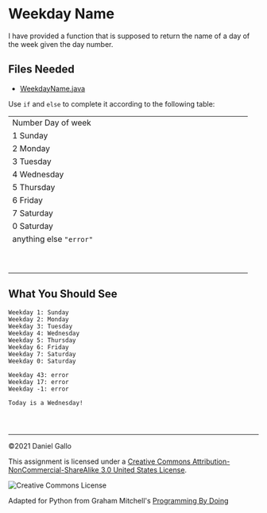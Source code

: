 # Weekday Name


I have provided a function that is supposed to return the name of a day
of the week given the day number.


## Files Needed


* [WeekdayName.java](examples/WeekdayName.java)


Use `if` and `else` to complete it according to the following table:




|  |  |  |  |  |  |  |  |  |  |  |  |  |  |  |  |  |  |  |  |
| --- | --- | --- | --- | --- | --- | --- | --- | --- | --- | --- | --- | --- | --- | --- | --- | --- | --- | --- | --- |
| Number Day of week
 | 1  Sunday
 | 2  Monday
 | 3  Tuesday
 | 4  Wednesday
 | 5  Thursday
 | 6  Friday
 | 7  Saturday
 | 0  Saturday
 | anything else `"error"` | |
 | |
 | |
 | |
 | |
 | |
 | |
 | |
 | |
 | |


What You Should See
-------------------



```
Weekday 1: Sunday
Weekday 2: Monday
Weekday 3: Tuesday
Weekday 4: Wednesday
Weekday 5: Thursday
Weekday 6: Friday
Weekday 7: Saturday
Weekday 0: Saturday

Weekday 43: error
Weekday 17: error
Weekday -1: error

Today is a Wednesday!

```


```



```



---


©2021 Daniel Gallo


This assignment is licensed under a
[Creative Commons Attribution-NonCommercial-ShareAlike 3.0 United States License](https://creativecommons.org/licenses/by-nc-sa/3.0/us/deed.en_US).  

![Creative Commons License](images/by-nc-sa.png)





Adapted for Python from Graham Mitchell's [Programming By Doing](https://programmingbydoing.com/)